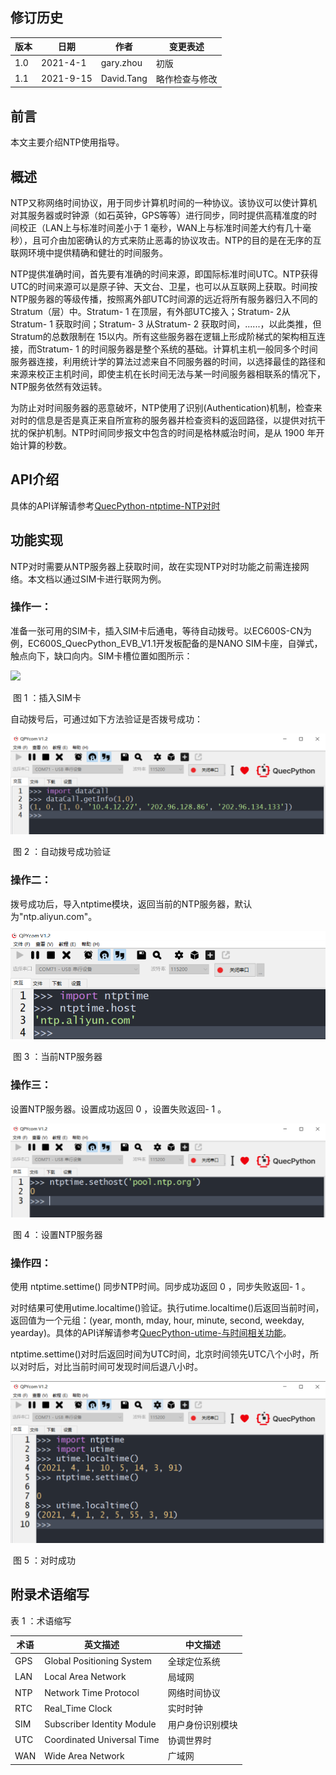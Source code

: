 ## 修订历史
| 版本 | 日期 | 作者 | 变更表述 |
|------|------|------|------|
| 1.0 | 2021-4-1 | gary.zhou | 初版 |
| 1.1 | 2021-9-15 | David.Tang | 略作检查与修改 |

## 前言

本文主要介绍NTP使用指导。

## 概述

NTP又称网络时间协议，用于同步计算机时间的一种协议。该协议可以使计算机对其服务器或时钟源（如石英钟，GPS等等）进行同步，同时提供高精准度的时间校正（LAN上与标准时间差小于 1 毫秒，WAN上与标准时间差大约有几十毫秒），且可介由加密确认的方式来防止恶毒的协议攻击。NTP的目的是在无序的互联网环境中提供精确和健壮的时间服务。

NTP提供准确时间，首先要有准确的时间来源，即国际标准时间UTC。NTP获得UTC的时间来源可以是原子钟、天文台、卫星，也可以从互联网上获取。时间按NTP服务器的等级传播，按照离外部UTC时间源的远近将所有服务器归入不同的Stratum（层）中。Stratum- 1 在顶层，有外部UTC接入；Stratum- 2从Stratum- 1 获取时间；Stratum- 3 从Stratum- 2 获取时间，......，以此类推，但Stratum的总数限制在 15以内。所有这些服务器在逻辑上形成阶梯式的架构相互连接，而Stratum- 1 的时间服务器是整个系统的基础。计算机主机一般同多个时间服务器连接，利用统计学的算法过滤来自不同服务器的时间，以选择最佳的路径和来源来校正主机时间，即使主机在长时间无法与某一时间服务器相联系的情况下，NTP服务依然有效运转。

为防止对时间服务器的恶意破坏，NTP使用了识别(Authentication)机制，检查来对时的信息是否是真正来自所宣称的服务器并检查资料的返回路径，以提供对抗干扰的保护机制。NTP时间同步报文中包含的时间是格林威治时间，是从 1900 年开始计算的秒数。

## API介绍

具体的API详解请参考[QuecPython-ntptime-NTP对时](https://python.quectel.com/wiki/#/zh-cn/api/QuecPythonThirdlib?id=ntptime-ntp对时)

## 功能实现

NTP对时需要从NTP服务器上获取时间，故在实现NTP对时功能之前需连接网络。本文档以通过SIM卡进行联网为例。

### 操作一：
准备一张可用的SIM卡，插入SIM卡后通电，等待自动拨号。以EC600S-CN为例，EC600S_QuecPython_EVB_V1.1开发板配备的是NANO SIM卡座，自弹式，触点向下，缺口向内。SIM卡槽位置如图所示：

![](media/ntp_01.png)

   ​														图 1 ：插入SIM卡

自动拨号后，可通过如下方法验证是否拨号成功：

![](media/ntp_02.png)

​															图 2 ：自动拨号成功验证

### 操作二：

拨号成功后，导入ntptime模块，返回当前的NTP服务器，默认为"ntp.aliyun.com"。

![](media/ntp_03.png)

   ​														图 3 ：当前NTP服务器

### 操作三：

设置NTP服务器。设置成功返回 0 ，设置失败返回- 1 。

![](media/ntp_04.png)

   ​														图 4 ：设置NTP服务器

### 操作四：

使用 ntptime.settime() 同步NTP时间。同步成功返回 0 ，同步失败返回- 1 。

对时结果可使用utime.localtime()验证。执行utime.localtime()后返回当前时间，返回值为一个元组：(year, month, mday, hour, minute, second, weekday, yearday)。具体的API详解请参考[QuecPython-utime-与时间相关功能](https://python.quectel.com/wiki/#/zh-cn/api/pythonStdlib?id=utime-与时间相关功能)。

ntptime.settime()对时后返回时间为UTC时间，北京时间领先UTC八个小时，所以对时后，对比当前时间可发现时间后退八小时。

![](media/ntp_05.png)

   ​														 图 5 ：对时成功

## 附录术语缩写

表 1 ：术语缩写

|术语 		 | 英文描述 					     | 中文描述   |
| ---------- | --------------------------------- |----------- |
| GPS 		| Global Positioning System 			| 全球定位系统|
| LAN 		| Local Area Network 					| 局域网|
| NTP 		| Network Time Protocol				 | 网络时间协议|
| RTC 		| Real_Time Clock 					| 实时时钟|
| SIM 		| Subscriber Identity Module 			| 用户身份识别模块|
| UTC 		| Coordinated Universal Time 			| 协调世界时|
| WAN 		| Wide Area Network 					| 广域网|

